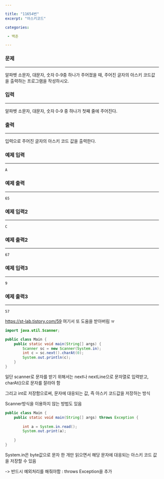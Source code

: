 ```yaml
---

title: "11654번"
excerpt: "아스키코드"

categories:

 - 백준 

---
```


### 문제

---

알파벳 소문자, 대문자, 숫자 0-9중 하나가 주어졌을 때, 주어진 글자의 아스키 코드값을 출력하는 프로그램을 작성하시오.



### 입력

---

알파벳 소문자, 대문자, 숫자 0-9 중 하나가 첫째 줄에 주어진다.



### 출력

---

입력으로 주어진 글자의 아스키 코드 값을 출력한다.



### 예제 입력

---

```
A
```



### 예제 출력

---

```
65
```



### 예제 입력2

---

```
C
```



### 예제 출력2

---

```
67
```



### 예제 입력3

---

```
9
```



### 예제 출력3

---

```
57
```



https://st-lab.tistory.com/59 여기서 또 도움을 받아버림 ㅠ

```java
import java.util.Scanner;

public class Main {
    public static void main(String[] args) {
        Scanner sc = new Scanner(System.in);
        int c = sc.next().charAt(0);
       	System.out.println(c);
    }
}
```

일단 scanner로 문자를 받기 위해서는 next나 nextLine으로 문자열로 입력받고, charAt()으로 문자를 잘라야 함

그리고 int로 저장함으로써, 문자에 대응되는 값, 즉 아스키 코드값을 저장하는 방식



Scanner방식을 이용하지 않는 방법도 있음

````java
public class Main {
	public static void main(String[] args) throws Exception {
 
		int a = System.in.read();
		System.out.print(a);
 
	}
}
````

System.in은 byte값으로 문자 한 개만 읽으면서 해당 문자에 대응되는 아스키 코드 값을 저장할 수 있음

-> 반드시 예외처리를 해줘야함 : throws Exception을 추가